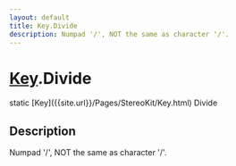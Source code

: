 ```yaml
---
layout: default
title: Key.Divide
description: Numpad '/', NOT the same as character '/'.
---
```

# [Key]({{site.url}}/Pages/StereoKit/Key.html).Divide

<div class='signature' markdown='1'>
static [Key]({{site.url}}/Pages/StereoKit/Key.html) Divide
</div>

## Description
Numpad '/', NOT the same as character '/'.

